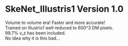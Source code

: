 # SkeNet_Illustris1 Version 1.0  
Volume to volume era! Faster and more accurate!  
Trained on Illustris1 well reduced to 600^3 DM pixels.  
99.7% v_z has been included.  
No idea why it is this bad...
